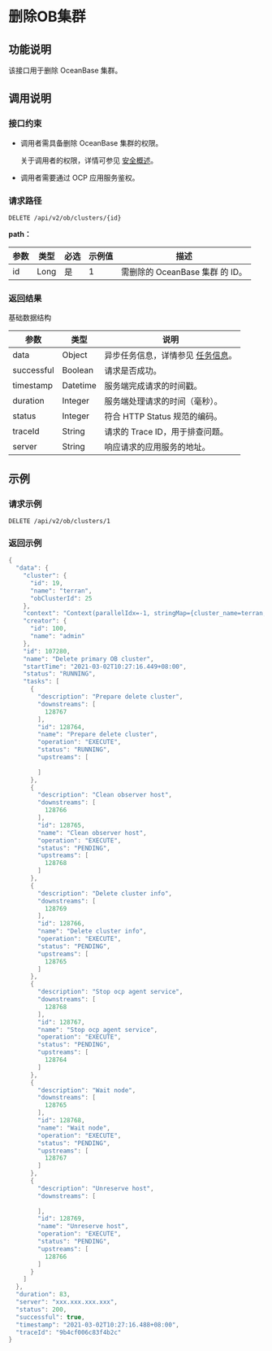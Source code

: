 删除OB集群
===========================

功能说明
-------------------------

该接口用于删除 OceanBase 集群。

调用说明
-------------------------

### 接口约束

* 调用者需具备删除 OceanBase 集群的权限。

  关于调用者的权限，详情可参见 [安全概述](../../300.ob-cloud-platform/300.userguide-features/700.system-management-features/300.security-overview.md)。
  
* 调用者需要通过 OCP 应用服务鉴权。

### 请求路径

`DELETE /api/v2/ob/clusters/{id}`

**path：**

| 参数 |  类型  | 必选 | 示例值 |           描述            |
|----|------|----|-----|-------------------------|
| id | Long | 是  | 1   | 需删除的 OceanBase 集群 的 ID。 |

### 返回结果

基础数据结构

|     参数     |    类型    |                                说明                                |
|------------|----------|------------------------------------------------------------------|
| data       | Object   | 异步任务信息，详情参见 [任务信息](../1500.api-appendix/100.task-information.md)。 |
| successful | Boolean  | 请求是否成功。                                                          |
| timestamp  | Datetime | 服务端完成请求的时间戳。                                                     |
| duration   | Integer  | 服务端处理请求的时间（毫秒）。                                                  |
| status     | Integer  | 符合 HTTP Status 规范的编码。                                            |
| traceId    | String   | 请求的 Trace ID，用于排查问题。                                             |
| server     | String   | 响应请求的应用服务的地址。                                                    |

示例
-----------------------

### 请求示例

`DELETE /api/v2/ob/clusters/1`

### 返回示例

```java
{
  "data": {
    "cluster": {
      "id": 19,
      "name": "terran",
      "obClusterId": 25
    },
    "context": "Context(parallelIdx=-1, stringMap={cluster_name=terran, cluster_id=19, service_type=OB_CLUSTER, former_cluster_status=RUNNING, service_name=terran:25, service_version=2.2.52, ob_cluster_id=25}, listMap={host_ids=[1]})",
    "creator": {
      "id": 100,
      "name": "admin"
    },
    "id": 107280,
    "name": "Delete primary OB cluster",
    "startTime": "2021-03-02T10:27:16.449+08:00",
    "status": "RUNNING",
    "tasks": [
      {
        "description": "Prepare delete cluster",
        "downstreams": [
          128767
        ],
        "id": 128764,
        "name": "Prepare delete cluster",
        "operation": "EXECUTE",
        "status": "RUNNING",
        "upstreams": [
          
        ]
      },
      {
        "description": "Clean observer host",
        "downstreams": [
          128766
        ],
        "id": 128765,
        "name": "Clean observer host",
        "operation": "EXECUTE",
        "status": "PENDING",
        "upstreams": [
          128768
        ]
      },
      {
        "description": "Delete cluster info",
        "downstreams": [
          128769
        ],
        "id": 128766,
        "name": "Delete cluster info",
        "operation": "EXECUTE",
        "status": "PENDING",
        "upstreams": [
          128765
        ]
      },
      {
        "description": "Stop ocp agent service",
        "downstreams": [
          128768
        ],
        "id": 128767,
        "name": "Stop ocp agent service",
        "operation": "EXECUTE",
        "status": "PENDING",
        "upstreams": [
          128764
        ]
      },
      {
        "description": "Wait node",
        "downstreams": [
          128765
        ],
        "id": 128768,
        "name": "Wait node",
        "operation": "EXECUTE",
        "status": "PENDING",
        "upstreams": [
          128767
        ]
      },
      {
        "description": "Unreserve host",
        "downstreams": [
          
        ],
        "id": 128769,
        "name": "Unreserve host",
        "operation": "EXECUTE",
        "status": "PENDING",
        "upstreams": [
          128766
        ]
      }
    ]
  },
  "duration": 83,
  "server": "xxx.xxx.xxx.xxx",
  "status": 200,
  "successful": true,
  "timestamp": "2021-03-02T10:27:16.488+08:00",
  "traceId": "9b4cf006c83f4b2c"
}
```
